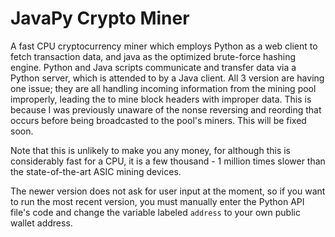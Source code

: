 # JavaPy Crypto Miner
A fast CPU cryptocurrency miner which employs Python as a web client to fetch transaction data, and java as the optimized brute-force hashing engine.
Python and Java scripts communicate and transfer data via a Python server, which is attended to by a Java client.
All 3 version are having one issue; they are all handling incoming information from the mining pool improperly, leading the to mine block headers with improper data. This is because I was previously unaware of the nonse reversing and reording that occurs before being broadcasted to the pool's miners. This will be fixed soon.

Note that this is unlikely to make you any money, for although this is considerably fast for a CPU, it is a few thousand - 1 million times slower than the state-of-the-art ASIC mining devices.

The newer version does not ask for user input at the moment, so if you want to run the most recent version, you must manually enter the Python API file's code and change the variable labeled `address` to your own public wallet address.
